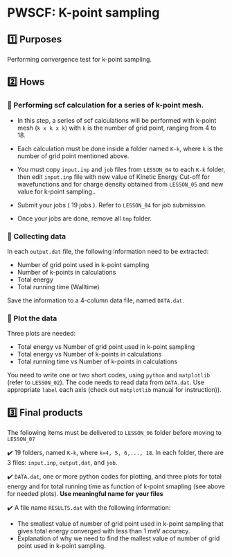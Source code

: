 # PWSCF: K-point sampling  

## :one: Purposes
Performing convergence test for k-point sampling.


## :two: Hows
### :large_blue_diamond: Performing scf calculation for a series of k-point mesh.

- In this step, a series of scf calculations will be performed with k-point mesh (`k x k x k`) with `k` is the number of grid point, ranging from 4 to 18.

- Each calculation must be done inside a folder named `K-k`, where `k` is the number of grid point mentioned above.

- You must copy `input.inp` and `job` files from `LESSON_04` to each `K-k` folder, then edit `input.inp` file with new value of Kinetic Energy Cut-off for wavefunctions and for charge density obtained from `LESSON_05` and new value for k-point sampling..

- Submit your jobs ( 19 jobs ). Refer to `LESSON_04` for job submission.

- Once your jobs are done, remove all `tmp` folder.

### :large_blue_diamond: Collecting data

In each `output.dat` file, the following information need to be extracted:

- Number of grid point used in k-point sampling
- Number of k-points in calculations 
- Total energy
- Total running time (Walltime)

Save the information to a 4-column data file, named `DATA.dat`.

### :large_blue_diamond: Plot the data

Three plots are needed:

- Total energy vs Number of grid point used in k-point sampling 
- Total energy vs Number of k-points in calculations 
- Total running time vs Number of k-points in calculations

You need to write one or two short codes, using `python` and `matplotlib` (refer to `LESSON_02`). The code needs to read data from `DATA.dat`. Use appropriate `label` each axis (check out `matplotlib` manual for instruction)).

## :three: Final products
The following items must be delivered to `LESSON_06` folder before moving to `LESSON_07`

:heavy_check_mark: 19 folders, named `K-k`, where `k=4, 5, 6,..., 18`. In each folder, there are 3 files: `input.inp`, `output,dat`, and `job`.

:heavy_check_mark: `DATA.dat`, one or more python codes for plotting, and three plots for total energy and for total running time as function of  k-point smapling (see above for needed plots). **Use meaningful name for your files**

:heavy_check_mark: A file name `RESULTS.dat` with the following information:
- The smallest value of number of grid point used in k-point sampling that gives total energy converged with less than 1 meV accuracy.
- Explanation of why we need to find the mallest value of number of grid point used in k-point sampling.

